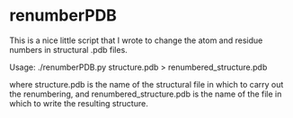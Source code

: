 renumberPDB
===========

This is a nice little script that I wrote to change the atom and residue numbers in structural .pdb files.

Usage: ./renumberPDB.py structure.pdb > renumbered_structure.pdb

where structure.pdb is the name of the structural file in which to carry out the renumbering, and renumbered_structure.pdb is the name of the file in which to write the resulting structure.

